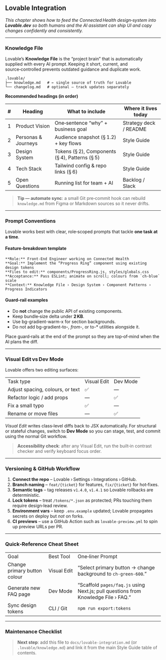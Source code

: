 ## Lovable Integration

_This chapter shows how to feed the Connected Health design‑system into_ **_Lovable.dev_** _so both humans and the AI assistant can ship UI and copy changes confidently and consistently._

---

### Knowledge File
Lovable’s **Knowledge File** is the “project brain” that is automatically supplied with every AI prompt. Keeping it short, current, and source‑controlled prevents outdated guidance and duplicate work.

```
.lovable/
├── knowledge.md   # ← single source of truth for Lovable
└── changelog.md   # optional – track updates separately
```

**Recommended headings (in order)**

|#|Heading|What to include|Where it lives today|
|---|---|---|---|
|1|Product Vision|One‑sentence “why” + business goal|Strategy deck / README|
|2|Personas & Journeys|Audience snapshot (§ 1.2) + key flows|Style Guide|
|3|Design System|Tokens (§ 2), Components (§ 4), Patterns (§ 5)|Style Guide|
|4|Tech Stack|Tailwind config & repo links (§ 6)|Style Guide|
|5|Open Questions|Running list for team + AI|Backlog / Slack|

> **Tip — automate sync**: a small Git pre‑commit hook can rebuild `knowledge.md` from Figma or Markdown sources so it never drifts.

---

### Prompt Conventions
Lovable works best with clear, role‑scoped prompts that tackle **one task at a time**.

#### Feature‑breakdown template

```
**Role:** Front‑End Engineer working on Connected Health
**Goal:** Implement the “Progress Ring” component using existing design tokens
**Files to edit:** components/ProgressRing.js, styles/globals.css
**Acceptance:** Pass ESLint; animate on scroll; colours from `ch‑blue` scale
**Context:** Knowledge File › Design System › Component Patterns › Progress Indicators
```

#### Guard‑rail examples
- Do **not** change the public API of existing components.
- Keep bundle‑size delta under **2 KB**.
- Use bg-gradient-warm-x for section backgrounds.
- Do not add bg-gradient-to-*, from-*, or to-* utilities alongside it.

Place guard‑rails at the end of the prompt so they are top‑of‑mind when the AI plans the diff.

---

### Visual Edit vs Dev Mode
Lovable offers two editing surfaces:

|   |   |   |
|---|---|---|
|Task type|Visual Edit|Dev Mode|
|Adjust spacing, colours, or text|✅|—|
|Refactor logic / add props|—|✅|
|Fix a small typo|✅|—|
|Rename or move files|—|✅|

_Visual Edit_ writes class‑level diffs back to JSX automatically. For structural or stateful changes, switch to **Dev Mode** so you can stage, test, and commit using the normal Git workflow.

> **Accessibility check**: after any Visual Edit, run the built‑in contrast checker and verify keyboard focus order.

---

### Versioning & GitHub Workflow

1. **Connect the repo** – Lovable › Settings › Integrations › GitHub.
2. **Branch naming** – `feat/{ticket}` for features, `fix/{ticket}` for hot‑fixes.
3. **Semantic tags** – tag releases `v1.4.0`, `v1.4.1` so Lovable rollbacks are deterministic.
4. **Lock tokens** – treat `/tokens/*.json` as protected; PRs touching them require design‑lead review.
5. **Environment vars** – keep `.env.example` updated; Lovable propagates secrets on deploy but _not_ on forks.
6. **CI previews** – use a GitHub Action such as `lovable-preview.yml` to spin up preview URLs per PR.

---

### Quick‑Reference Cheat Sheet

|   |   |   |
|---|---|---|
|Goal|Best Tool|One‑liner Prompt|
|Change primary button colour|Visual Edit|“Select primary button → change background to `ch‑green‑600`.”|
|Generate new FAQ page|Dev Mode|“Scaffold `pages/faq.js` using Next.js; pull questions from Knowledge File › FAQ.”|
|Sync design tokens|CLI / Git|`npm run export:tokens`|

---

### Maintenance Checklist

> **Next step**: add this file to `docs/lovable-integration.md` (or `.lovable/knowledge.md`) and link it from the main Style Guide table of contents.
